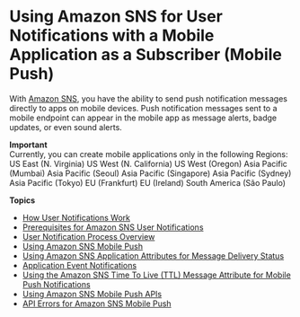 # Using Amazon SNS for User Notifications with a Mobile Application as a Subscriber \(Mobile Push\)<a name="sns-mobile-application-as-subscriber"></a>

With [Amazon SNS](https://aws.amazon.com/sns/), you have the ability to send push notification messages directly to apps on mobile devices\. Push notification messages sent to a mobile endpoint can appear in the mobile app as message alerts, badge updates, or even sound alerts\. 

**Important**  
Currently, you can create mobile applications only in the following Regions:  
US East \(N\. Virginia\)
US West \(N\. California\)
US West \(Oregon\)
Asia Pacific \(Mumbai\)
Asia Pacific \(Seoul\)
Asia Pacific \(Singapore\)
Asia Pacific \(Sydney\)
Asia Pacific \(Tokyo\)
EU \(Frankfurt\)
EU \(Ireland\)
South America \(São Paulo\)

**Topics**
+ [How User Notifications Work](sns-how-user-notifications-work.md)
+ [Prerequisites for Amazon SNS User Notifications](sns-prerequisites-for-mobile-push-notifications.md)
+ [User Notification Process Overview](sns-user-notifications-process-overview.md)
+ [Using Amazon SNS Mobile Push](mobile-push-send.md)
+ [Using Amazon SNS Application Attributes for Message Delivery Status](sns-msg-status.md)
+ [Application Event Notifications](application-event-notifications.md)
+ [Using the Amazon SNS Time To Live \(TTL\) Message Attribute for Mobile Push Notifications](sns-ttl.md)
+ [Using Amazon SNS Mobile Push APIs](mobile-push-api.md)
+ [API Errors for Amazon SNS Mobile Push](mobile-push-api-error.md)